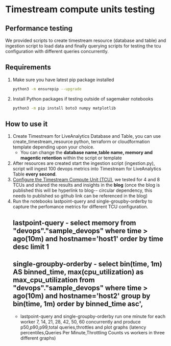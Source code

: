 # Timestream compute units testing

## Performance testing 

We provided scripts to create timestream resource (database and table) and ingestion script to load data and finally querying scripts for testing the tcu configuration with different queries concurrently.

## Requirements

1. Make sure you have latest pip package installed
    ```bash
    python3 -m ensurepip --upgrade
    ```
2. Install Python packages if testing outside of sagemaker notebooks 
    ```bash
    python3 -m pip install boto3 numpy matplotlib
    ```

## How to use it 

1. Create Timestream for LiveAnalytics Database and Table, you can use create_timestream_resource python, terraform or cloudformation template depending upon your choice. 
    - You can change the **database name,table name, memory and magentic retention** within the script or template
2. After resources are created start the ingestion script (ingestion.py), script will ingest 100 devops metrics into Timestream for LiveAnalytics Table **every second**. 
3. [Configure the Timestream Compute Unit (TCU)](https://docs.aws.amazon.com/timestream/latest/developerguide/tcu.html), we tested for 4 and 8 TCUs and shared the results and insights in the **blog** (once the blog is published this will be hyperlink to blog-- circular dependency, this needs to published so github link can be referenced in the blog)
4. Run the notebooks lastpoint-query and single-groupby-orderby to capture the perfomance metrics for different TCU configuration.
    ## lastpoint-query - select memory from "devops"."sample_devops" where time > ago(10m) and hostname='host1' order by time desc limit 1
    ## single-groupby-orderby - select bin(time, 1m) AS binned_time, max(cpu_utilization) as max_cpu_utilization from "devops"."sample_devops" where time > ago(10m) and hostname='host2' group by bin(time, 1m) order by binned_time asc',
    - lastpoint-query and single-groupby-orderby run one minute for each worker 7, 14, 21, 28, 42, 50, 60 concurrently and  produce p50,p90,p99,total queries,throttles and plot graphs (latency percentiles,Queries Per Minute,Throttling Counts vs workers in three different graphs)